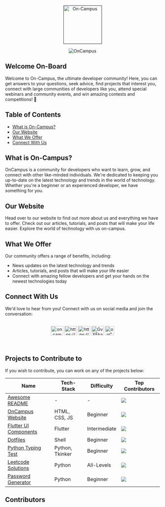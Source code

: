 <p align="center">  
  <a href="">  
    <img alt="On-Campus" src="https://avatars.githubusercontent.com/u/116508440?s=200&v=4" width="125" />  
  </a>  
</p>  
<p align="center">  
    <img src="https://readme-typing-svg.demolab.com?font=Helvetica&weight=600&size=70&duration=3000&pause=1000&color=FF454F&center=true&vCenter=true&width=700&height=100&lines=Welcome+On-Board;Welcome+On-Campus" alt="OnCampus" />  
</p>  

## Welcome On-Board

<p> 
  Welcome to On-Campus, the ultimate developer community! Here, you can get answers to your questions, seek advice, find projects that interest you, connect with large communities of developers like you, attend special webinars and community events, and win amazing contests and competitions! 🤟
</p>

## Table of Contents

- [What is On-Campus?](#what-is-on-campus)
- [Our Website](#our-website)
- [What We Offer](#what-we-offer)
- [Connect With Us](#connect-with-us)

## What is On-Campus?

<p> 
  OnCampus is a community for developers who want to learn, grow, and connect with other like-minded individuals. We're dedicated to keeping you up-to-date on the latest technology and trends in the world of technology. Whether you're a beginner or an experienced developer, we have something for you.
</p>

## Our Website

<p> 
  Head over to our website to find out more about us and everything we have to offer. Check out our articles, tutorials, and posts that will make your life easier. Explore the world of technology with us on-campus.
</p>

## What We Offer

 
  Our community offers a range of benefits, including:
  <ul>
    <li>News updates on the latest technology and trends</li>
    <li>Articles, tutorials, and posts that will make your life easier</li>
    <li>Connect with amazing fellow developers and get your hands on the newest technologies today</li>
  </ul>


## Connect With Us

<p>
  We'd love to hear from you! Connect with us on social media and join the conversation:
  <br><br>

<p align="center">
  <a href="https://twitter.com/oncampus_in" target="_blank"><img src="https://raw.githubusercontent.com/rahuldkjain/github-profile-readme-generator/master/src/images/icons/Social/twitter.svg" alt="oncampus_in" height="30" width="40" /></a>
  <a href="https://linkedin.com/in/https://www.linkedin.com/company/82527819/admin/" target="_blank"><img src="https://raw.githubusercontent.com/rahuldkjain/github-profile-readme-generator/master/src/images/icons/Social/linked-in-alt.svg" alt="https://www.linkedin.com/company/82527819/admin/" height="30" width="40" /></a>
  <a href="https://www.instagram.com/oncampus_official/" target="_blank"><img src="https://raw.githubusercontent.com/rahuldkjain/github-profile-readme-generator/master/src/images/icons/Social/instagram.svg" alt="https://www.instagram.com/oncampus_official/?hl=en" height="30" width="40" /></a>
  <a href="https://discord.gg/GvXEkaQr8e" target="_blank"><img src="https://raw.githubusercontent.com/rahuldkjain/github-profile-readme-generator/master/src/images/icons/Social/discord.svg" alt="GvXEkaQr8e" height="30" width="40" /></a>
  <a href="https://www.reddit.com/user/onCampus_official" target="_blank"><img src="https://raw.githubusercontent.com/rahuldkjain/github-profile-readme-generator/master/src/images/icons/Social/reddit.svg" alt="onCampus_official" height="30" width="30" /></a>
</p>


<br>

## Projects to Contribute to

If you wish to contribute, you can work on any of the projects below:

| **Name**                                                                             | **Tech-Stack**  | **Difficulty** | **Top Contributors**                                                                    |
|--------------------------------------------------------------------------------------|-----------------|----------------|-----------------------------------------------------------------------------------------|
| [Awesome README](https://github.com/OnCampus-Community/Awesome-README)               | -               | -              | <img src="https://contrib.rocks/image?repo=OnCampus-Community/Awesome-README" />        |
| [OnCampus Website](https://github.com/OnCampus-Community/Website_OnCampus)           | HTML, CSS, JS   | Beginner       | <img src="https://contrib.rocks/image?repo=OnCampus-Community/Website_OnCampus" />      |
| [Flutter UI Components](https://github.com/OnCampus-Community/Flutter-UI-Components) | Flutter         | Intermediate   | <img src="https://contrib.rocks/image?repo=OnCampus-Community/Flutter-UI-Components" /> |
| [Dotfiles](https://github.com/OnCampus-Community/Dotfiles)                           | Shell           | Beginner       | <img src="https://contrib.rocks/image?repo=OnCampus-Community/Dotfiles" />              |
| [Python Typing Test](https://github.com/OnCampus-Community/Python-Typing-Test)       | Python, Tkinker | Beginner       | <img src="https://contrib.rocks/image?repo=OnCampus-Community/Python-Typing-Test" />    |
| [Leetcode Solutions](https://github.com/OnCampus-Community/LeetCode-Solutions)       | Python          | All-Levels     | <img src="https://contrib.rocks/image?repo=OnCampus-Community/LeetCode-Solutions" />    |
| [Password Generator](https://github.com/OnCampus-Community/password-generator)       | Python          | Beginner       | <img src="https://contrib.rocks/image?repo=OnCampus-Community/password-generator" />    |


## Contributors

<!-- ALL-CONTRIBUTORS-LIST:START - Do not remove or modify this section -->
<!-- prettier-ignore-start -->
<!-- markdownlint-disable -->

<!-- markdownlint-restore -->
<!-- prettier-ignore-end -->

<!-- ALL-CONTRIBUTORS-LIST:END -->